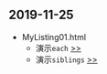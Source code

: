 ## 2019-11-25
- MyListing01.html
	- 演示`each` [>>](https://api.jquery.com/each/#each-function)
	- 演示`siblings` [>>](https://api.jquery.com/siblings/#siblings-selector)